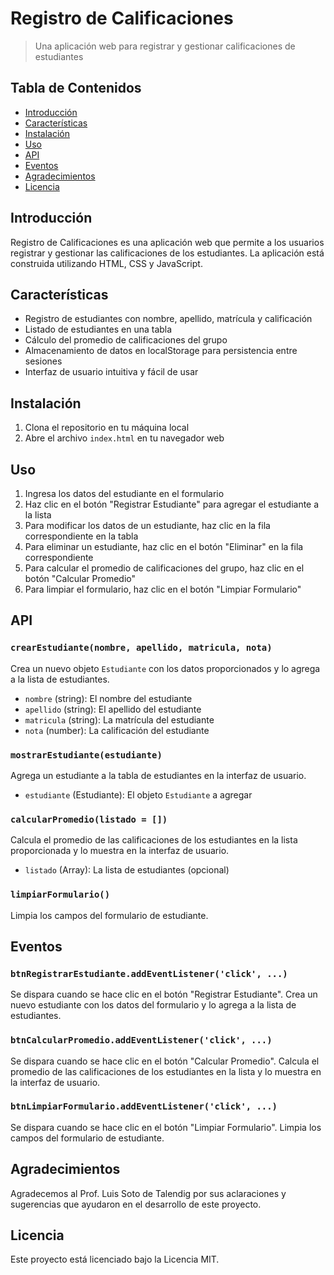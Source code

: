 # Registro de Calificaciones

> Una aplicación web para registrar y gestionar calificaciones de estudiantes

## Tabla de Contenidos

- [Introducción](#introducción)
- [Características](#características)
- [Instalación](#instalación)
- [Uso](#uso)
- [API](#api)
- [Eventos](#eventos)
- [Agradecimientos](#agradecimientos)
- [Licencia](#licencia)

## Introducción

Registro de Calificaciones es una aplicación web que permite a los usuarios registrar y gestionar las calificaciones de los estudiantes. La aplicación está construida utilizando HTML, CSS y JavaScript.

## Características

- Registro de estudiantes con nombre, apellido, matrícula y calificación
- Listado de estudiantes en una tabla
- Cálculo del promedio de calificaciones del grupo
- Almacenamiento de datos en localStorage para persistencia entre sesiones
- Interfaz de usuario intuitiva y fácil de usar

## Instalación

1. Clona el repositorio en tu máquina local
2. Abre el archivo `index.html` en tu navegador web

## Uso

1. Ingresa los datos del estudiante en el formulario
2. Haz clic en el botón "Registrar Estudiante" para agregar el estudiante a la lista
3. Para modificar los datos de un estudiante, haz clic en la fila correspondiente en la tabla
4. Para eliminar un estudiante, haz clic en el botón "Eliminar" en la fila correspondiente
5. Para calcular el promedio de calificaciones del grupo, haz clic en el botón "Calcular Promedio"
6. Para limpiar el formulario, haz clic en el botón "Limpiar Formulario"

## API

### `crearEstudiante(nombre, apellido, matricula, nota)`

Crea un nuevo objeto `Estudiante` con los datos proporcionados y lo agrega a la lista de estudiantes.

- `nombre` (string): El nombre del estudiante
- `apellido` (string): El apellido del estudiante
- `matricula` (string): La matrícula del estudiante
- `nota` (number): La calificación del estudiante

### `mostrarEstudiante(estudiante)`

Agrega un estudiante a la tabla de estudiantes en la interfaz de usuario.

- `estudiante` (Estudiante): El objeto `Estudiante` a agregar

### `calcularPromedio(listado = [])`

Calcula el promedio de las calificaciones de los estudiantes en la lista proporcionada y lo muestra en la interfaz de usuario.

- `listado` (Array): La lista de estudiantes (opcional)

### `limpiarFormulario()`

Limpia los campos del formulario de estudiante.

## Eventos

### `btnRegistrarEstudiante.addEventListener('click', ...)`

Se dispara cuando se hace clic en el botón "Registrar Estudiante". Crea un nuevo estudiante con los datos del formulario y lo agrega a la lista de estudiantes.

### `btnCalcularPromedio.addEventListener('click', ...)`

Se dispara cuando se hace clic en el botón "Calcular Promedio". Calcula el promedio de las calificaciones de los estudiantes en la lista y lo muestra en la interfaz de usuario.

### `btnLimpiarFormulario.addEventListener('click', ...)`

Se dispara cuando se hace clic en el botón "Limpiar Formulario". Limpia los campos del formulario de estudiante.

## Agradecimientos

Agradecemos al Prof. Luis Soto de Talendig por sus aclaraciones y sugerencias que ayudaron en el desarrollo de este proyecto.

## Licencia

Este proyecto está licenciado bajo la Licencia MIT.
